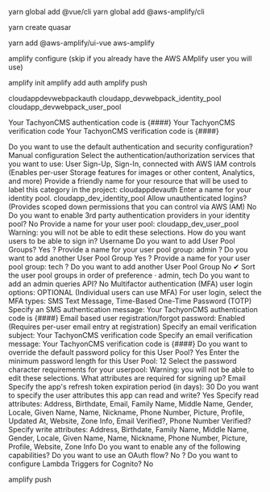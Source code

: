 yarn global add @vue/cli
yarn global add @aws-amplify/cli

yarn create quasar


yarn add @aws-amplify/ui-vue aws-amplify

amplify configure (skip if you already have the AWS AMplify user you will use)

amplify init
amplify add auth
amplify push

cloudappdevwebpackauth
cloudapp_devwebpack_identity_pool
cloudapp_devwebpack_user_pool

Your TachyonCMS authentication code is {####}
Your TachyonCMS verification code
Your TachyonCMS verification code is {####}

Do you want to use the default authentication and security configuration? Manual configuration
Select the authentication/authorization services that you want to use: User Sign-Up, Sign-In, connected with AWS IAM controls (Enables per-user Storage features for images or other content, Analytics, and more)
Provide a friendly name for your resource that will be used to label this category in the project: cloudappdevauth
Enter a name for your identity pool. cloudapp_dev_identity_pool
Allow unauthenticated logins? (Provides scoped down permissions that you can control via AWS IAM) No
Do you want to enable 3rd party authentication providers in your identity pool? No
Provide a name for your user pool: cloudapp_dev_user_pool
Warning: you will not be able to edit these selections.
How do you want users to be able to sign in? Username
Do you want to add User Pool Groups? Yes
? Provide a name for your user pool group: admin
? Do you want to add another User Pool Group Yes
? Provide a name for your user pool group: tech
? Do you want to add another User Pool Group No
✔ Sort the user pool groups in order of preference · admin, tech
Do you want to add an admin queries API? No
Multifactor authentication (MFA) user login options: OPTIONAL (Individual users can use MFA)
For user login, select the MFA types: SMS Text Message, Time-Based One-Time Password (TOTP)
Specify an SMS authentication message: Your TachyonCMS authentication code is {####}
Email based user registration/forgot password: Enabled (Requires per-user email entry at registration)
Specify an email verification subject: Your TachyonCMS verification code
Specify an email verification message: Your TachyonCMS verification code is {####}
Do you want to override the default password policy for this User Pool? Yes
Enter the minimum password length for this User Pool: 12
Select the password character requirements for your userpool:
Warning: you will not be able to edit these selections.
What attributes are required for signing up? Email
Specify the app's refresh token expiration period (in days): 30
Do you want to specify the user attributes this app can read and write? Yes
Specify read attributes: Address, Birthdate, Email, Family Name, Middle Name, Gender, Locale, Given Name, Name, Nickname, Phone Number, Picture, Profile, Updated At, Website, Zone Info, Email Verified?, Phone Number Verified?
Specify write attributes: Address, Birthdate, Family Name, Middle
Name, Gender, Locale, Given Name, Name, Nickname, Phone Number, Picture, Profile, Website, Zone Info
Do you want to enable any of the following capabilities?
Do you want to use an OAuth flow? No
? Do you want to configure Lambda Triggers for Cognito? No

amplify push
